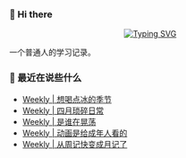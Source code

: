 ### 👋 Hi there
<div align="center">

[![Typing SVG](https://readme-typing-svg.herokuapp.com?lines=Stay+hungry%2C+Stay+foolish.;%E6%84%BF%E4%BA%BA%E4%B8%8E%E4%BA%BA%E9%83%BD%E8%83%BD%E5%A4%9F%E7%9C%9F%E8%AF%9A%E6%B2%9F%E9%80%9A%E3%80%82)](https://git.io/typing-svg)

</div>
一个普通人的学习记录。

### 📝 最近在说些什么
<!-- BLOG-POST-LIST:START -->
- [Weekly | 想喝点冰的季节](https://shixiaocaia.fun/posts/bf37bee0/)
- [Weekly | 四月琐碎日常](https://shixiaocaia.fun/posts/d72d83c1/)
- [Weekly | 是谁在晃荡](https://shixiaocaia.fun/posts/10b66b00/)
- [Weekly | 动画是给成年人看的](https://shixiaocaia.fun/posts/691fc140/)
- [Weekly | 从周记快变成月记了](https://shixiaocaia.fun/posts/b5fa2331/)
<!-- BLOG-POST-LIST:END -->
